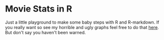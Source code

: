 # Movie Stats in R
Just a little playground to make some baby steps with R and R-markdown.
If you really want so see my horrible and ugly graphs feel free to do that [here](https://movie-stats-in-r.giannin.dev).
But don't say you haven't been warned.
